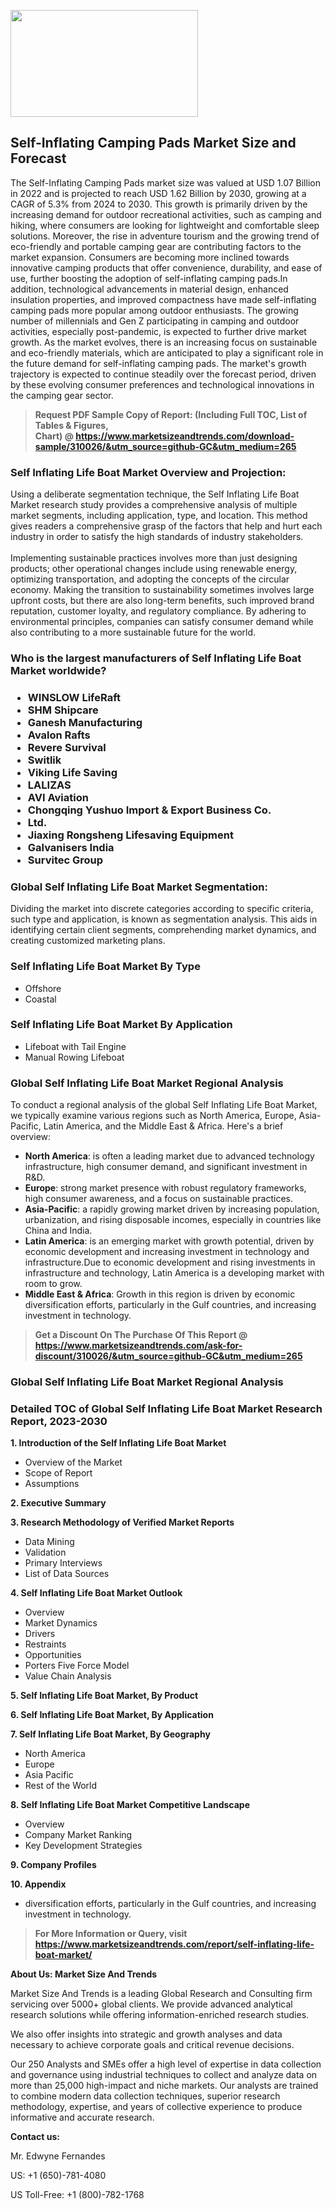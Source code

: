 <p><img class="alignnone size-medium wp-image-20088" src="https://ffe5etoiles.com/wp-content/uploads/2024/12/MST1-300x171.png" alt="" width="300" height="171" /></p><h2>Self-Inflating Camping Pads Market Size and Forecast</h2><p>The Self-Inflating Camping Pads market size was valued at USD 1.07 Billion in 2022 and is projected to reach USD 1.62 Billion by 2030, growing at a CAGR of 5.3% from 2024 to 2030. This growth is primarily driven by the increasing demand for outdoor recreational activities, such as camping and hiking, where consumers are looking for lightweight and comfortable sleep solutions. Moreover, the rise in adventure tourism and the growing trend of eco-friendly and portable camping gear are contributing factors to the market expansion. Consumers are becoming more inclined towards innovative camping products that offer convenience, durability, and ease of use, further boosting the adoption of self-inflating camping pads.In addition, technological advancements in material design, enhanced insulation properties, and improved compactness have made self-inflating camping pads more popular among outdoor enthusiasts. The growing number of millennials and Gen Z participating in camping and outdoor activities, especially post-pandemic, is expected to further drive market growth. As the market evolves, there is an increasing focus on sustainable and eco-friendly materials, which are anticipated to play a significant role in the future demand for self-inflating camping pads. The market's growth trajectory is expected to continue steadily over the forecast period, driven by these evolving consumer preferences and technological innovations in the camping gear sector.</p><blockquote id="" class=""><strong>Request PDF Sample Copy of Report: (Including Full TOC, List of Tables &amp; Figures, Chart)&nbsp;@&nbsp;<strong><a href="https://www.marketsizeandtrends.com/download-sample/310026/&utm_source=github-GC&utm_medium=265" target="_blank">https://www.marketsizeandtrends.com/download-sample/310026/&utm_source=github-GC&utm_medium=265</a></strong></strong></blockquote><h3 id="" class="">Self Inflating Life Boat Market&nbsp;Overview and Projection:</h3><p id="" class="">Using a deliberate segmentation technique, the Self Inflating Life Boat Market research study provides a comprehensive analysis of multiple market segments, including application, type, and location. This method gives readers a comprehensive grasp of the factors that help and hurt each industry in order to satisfy the high standards of industry stakeholders. <br /> <br />Implementing sustainable practices involves more than just designing products; other operational changes include using renewable energy, optimizing transportation, and adopting the concepts of the circular economy. Making the transition to sustainability sometimes involves large upfront costs, but there are also long-term benefits, such improved brand reputation, customer loyalty, and regulatory compliance. By adhering to environmental principles, companies can satisfy consumer demand while also contributing to a more sustainable future for the world.</p><h3 id="" class="">Who is the largest manufacturers of&nbsp;Self Inflating Life Boat Market worldwide?</h3><h3 class=""><p><ul><li>WINSLOW LifeRaft </li><li> SHM Shipcare </li><li> Ganesh Manufacturing </li><li> Avalon Rafts </li><li> Revere Survival </li><li> Switlik </li><li> Viking Life Saving </li><li> LALIZAS </li><li> AVI Aviation </li><li> Chongqing Yushuo Import & Export Business Co. </li><li> Ltd. </li><li> Jiaxing Rongsheng Lifesaving Equipment </li><li> Galvanisers India </li><li> Survitec Group</li></ul></p></h3><h3 id="" class="">Global&nbsp;Self Inflating Life Boat Market Segmentation:</h3><p id="" class="">Dividing the market into discrete categories according to specific criteria, such type and application, is known as segmentation analysis. This aids in identifying certain client segments, comprehending market dynamics, and creating customized marketing plans.</p><h3 id="" class="">Self Inflating Life Boat Market&nbsp;By Type</h3><p><p><ul><li>Offshore</li><li> Coastal</p></li></ul></p></p><h3 id="" class="">Self Inflating Life Boat Market&nbsp;By Application</h3><p class=""><p><ul><li>Lifeboat with Tail Engine</li><li> Manual Rowing Lifeboat</li></ul></p></p><h3 id="" class="">Global Self Inflating Life Boat Market Regional Analysis</h3><p id="" class="">To conduct a regional analysis of the global Self Inflating Life Boat Market, we typically examine various regions such as North America, Europe, Asia-Pacific, Latin America, and the Middle East &amp; Africa. Here's a brief overview:</p><ul><li><strong>North America</strong>: is often a leading market due to advanced technology infrastructure, high consumer demand, and significant investment in R&amp;D.</li><li><strong>Europe</strong>: strong market presence with robust regulatory frameworks, high consumer awareness, and a focus on sustainable practices.</li><li><strong>Asia-Pacific</strong>: a rapidly growing market driven by increasing population, urbanization, and rising disposable incomes, especially in countries like China and India.</li><li><strong>Latin America</strong>: is an emerging market with growth potential, driven by economic development and increasing investment in technology and infrastructure.Due to economic development and rising investments in infrastructure and technology, Latin America is a developing market with room to grow.</li><li><strong>Middle East &amp; Africa</strong>: Growth in this region is driven by economic diversification efforts, particularly in the Gulf countries, and increasing investment in technology.</li></ul><blockquote id="" class=""><strong>Get a Discount On The Purchase Of This Report @ <strong><a href="https://www.marketsizeandtrends.com/ask-for-discount/310026/&utm_source=github-GC&utm_medium=265" target="_blank">https://www.marketsizeandtrends.com/ask-for-discount/310026/&utm_source=github-GC&utm_medium=265</a></strong></strong></blockquote><h3 id="" class="">Global Self Inflating Life Boat Market Regional Analysis</h3><h3 id="" class="">Detailed TOC of Global Self Inflating Life Boat Market Research Report, 2023-2030</h3><p id="" class=""><strong>1. Introduction of the Self Inflating Life Boat Market</strong></p><ul><li>Overview of the Market</li><li>Scope of Report</li><li>Assumptions</li></ul><p id="" class=""><strong>2. Executive Summary</strong></p><p id="" class=""><strong>3. Research Methodology of Verified Market Reports</strong></p><ul><li>Data Mining</li><li>Validation</li><li>Primary Interviews</li><li>List of Data Sources</li></ul><p id="" class=""><strong>4. Self Inflating Life Boat Market Outlook</strong></p><ul><li>Overview</li><li>Market Dynamics</li><li>Drivers</li><li>Restraints</li><li>Opportunities</li><li>Porters Five Force Model</li><li>Value Chain Analysis</li></ul><p id="" class=""><strong>5. Self Inflating Life Boat Market, By Product</strong></p><p id="" class=""><strong>6. Self Inflating Life Boat Market, By Application</strong></p><p id="" class=""><strong>7. Self Inflating Life Boat Market, By Geography</strong></p><ul><li>North America</li><li>Europe</li><li>Asia Pacific</li><li>Rest of the World</li></ul><p id="" class=""><strong>8. Self Inflating Life Boat Market Competitive Landscape</strong></p><ul><li>Overview</li><li>Company Market Ranking</li><li>Key Development Strategies</li></ul><p id="" class=""><strong>9. Company Profiles</strong></p><p id="" class=""><strong>10. Appendix</strong></p><ul><li>diversification efforts, particularly in the Gulf countries, and increasing investment in technology.</li></ul><blockquote id="" class=""><strong>For More Information or Query, visit <strong><strong><a href="https://www.marketsizeandtrends.com/report/self-inflating-life-boat-market/" target="_blank">https://www.marketsizeandtrends.com/report/self-inflating-life-boat-market/</a></strong></strong></strong></blockquote><p id="" class=""><strong>About Us: Market Size And Trends</strong></p><p id="" class="">Market Size And Trends is a leading Global Research and Consulting firm servicing over 5000+ global clients. We provide advanced analytical research solutions while offering information-enriched research studies.</p><p id="" class="">We also offer insights into strategic and growth analyses and data necessary to achieve corporate goals and critical revenue decisions.</p><p id="" class="">Our 250 Analysts and SMEs offer a high level of expertise in data collection and governance using industrial techniques to collect and analyze data on more than 25,000 high-impact and niche markets. Our analysts are trained to combine modern data collection techniques, superior research methodology, expertise, and years of collective experience to produce informative and accurate research.</p><p id="" class=""><strong>Contact us:</strong></p><p id="" class="">Mr. Edwyne Fernandes</p><p id="" class="">US: +1 (650)-781-4080</p><p id="" class="">US Toll-Free: +1 (800)-782-1768</p>
